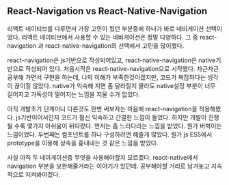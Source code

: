 ## React-Navigation vs React-Native-Navigation

리액트 네이티브를 다루면서 가장 고민이 됬던 부분중에 하나가 바로 네비게이션 선택이었다. 리액트 네이티브에서 사용할 수 있는 네비게이션은 정말 다양하다. 그 중 react-navigation 과 react-native-navigation의 선택에서 고민을 많이했다. 

react-navigation은 js기반으로 작성되어있고,  react-native-navigation은 native기반으로 작성되어 있다. 처음시작은 react-native-navigation으로 시작했다. 차근차근 공부해 가면서 구현을 하는데, 나의 이해가 부족한것이겠지만, 코드가 복잡하다는 생각이 끊이질 않았다. native가 익숙해 지면 좀 달라질지 몰라도 native설정 부분이 너무 길어지고 가독성이 떨어지는 느낌을 지울 수가 없었다. 

아직 개발초기 단계이니 다른것도 한번 써보자는 마음에 react-navigation을 적용해봤다. js기반이어서인지 코드가 훨신 익숙하고 간결한 느낌이 들었다. 하지만 개발이 진행될 수록 몇가지 아쉬움이 뒤따랐다. 먼저는 좀 느리다라는 느낌을 받았다. 뭔가 버벅이는 느낌이었다. 두번째는 컴포넌트를 하나 구성하려면 해줄게 많았다. 뭔가 js ES5에서 prototype을 이용해 상속을 흉내내는 것 같은 느낌을 받았다.

사실 아직 두 네이게이션중 무엇을 사용해야할지 모르겠다. react-native에서 navigation 부분을 보완해줄거라는 이야기가 있던데. 공부해야할 거리로 남겨놓고 지속적으로 지켜봐야겠다.

